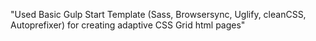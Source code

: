 "Used Basic Gulp Start Template (Sass, Browsersync, Uglify, cleanCSS, Autoprefixer) for creating adaptive CSS Grid html pages"
